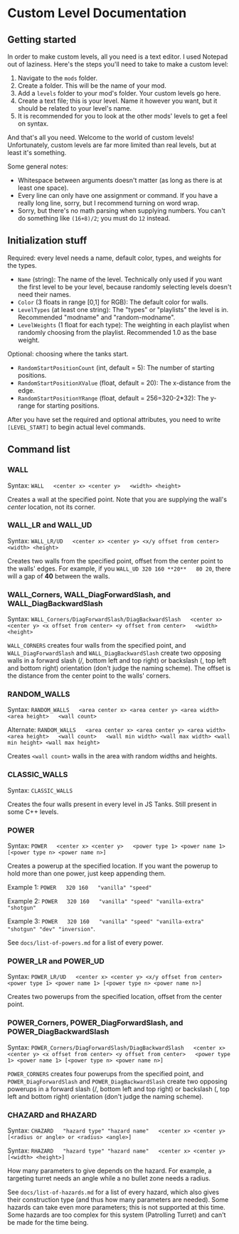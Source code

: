 # Custom Level Documentation

## Getting started

In order to make custom levels, all you need is a text editor. I used Notepad out of laziness. Here's the steps you'll need to take to make a custom level:

1. Navigate to the `mods` folder.
1. Create a folder. This will be the name of your mod.
1. Add a `levels` folder to your mod's folder. Your custom levels go here.
1. Create a text file; this is your level. Name it however you want, but it should be related to your level's name.
1. It is recommended for you to look at the other mods' levels to get a feel on syntax.

And that's all you need. Welcome to the world of custom levels! Unfortunately, custom levels are far more limited than real levels, but at least it's something.

Some general notes:

* Whitespace between arguments doesn't matter (as long as there is at least one space).
* Every line can only have one assignment or command. If you have a really long line, sorry, but I recommend turning on word wrap.
* Sorry, but there's no math parsing when supplying numbers. You can't do something like `(16+8)/2`; you must do `12` instead.

## Initialization stuff

Required: every level needs a name, default color, types, and weights for the types.

* `Name` (string): The name of the level. Technically only used if you want the first level to be your level, because randomly selecting levels doesn't need their names.
* `Color` (3 floats in range [0,1] for RGB): The default color for walls.
* `LevelTypes` (at least one string): The "types" or "playlists" the level is in. Recommended "modname" and "random-modname". 
* `LevelWeights` (1 float for each type): The weighting in each playlist when randomly choosing from the playlist. Recommended 1.0 as the base weight.

Optional: choosing where the tanks start.

* `RandomStartPositionCount` (int, default = 5): The number of starting positions.
* `RandomStartPositionXValue` (float, default = 20): The x-distance from the edge.
* `RandomStartPositionYRange` (float, default = 256=320-2*32): The y-range for starting positions.

After you have set the required and optional attributes, you need to write `[LEVEL_START]` to begin actual level commands.

## Command list

### WALL

Syntax: `WALL   <center x> <center y>   <width> <height>`

Creates a wall at the specified point. Note that you are supplying the wall's *center* location, not its corner.

### WALL_LR and WALL_UD

Syntax: `WALL_LR/UD   <center x> <center y> <x/y offset from center>   <width> <height>`

Creates two walls from the specified point, offset from the center point to the walls' edges. For example, if you `WALL_UD 320 160 **20**   80 20`, there will a gap of **40** between the walls.

### WALL_Corners, WALL_DiagForwardSlash, and WALL_DiagBackwardSlash

Syntax: `WALL_Corners/DiagForwardSlash/DiagBackwardSlash   <center x> <center y> <x offset from center> <y offset from center>   <width> <height>`

`WALL_CORNERS` creates four walls from the specified point, and `WALL_DiagForwardSlash` and `WALL_DiagBackwardSlash` create two opposing walls in a forward slash (/, bottom left and top right) or backslash (\, top left and bottom right) orientation (don't judge the naming scheme). The offset is the distance from the center point to the walls' corners.

### RANDOM_WALLS

Syntax: `RANDOM_WALLS   <area center x> <area center y> <area width> <area height>   <wall count>`

Alternate: `RANDOM_WALLS   <area center x> <area center y> <area width> <area height>   <wall count>   <wall min width> <wall max width> <wall min height> <wall max height>`

Creates `<wall count>` walls in the area with random widths and heights.

### CLASSIC_WALLS

Syntax: `CLASSIC_WALLS`

Creates the four walls present in every level in JS Tanks. Still present in some C++ levels.

### POWER

Syntax: `POWER   <center x> <center y>   <power type 1> <power name 1> [<power type n> <power name n>]`

Creates a powerup at the specified location. If you want the powerup to hold more than one power, just keep appending them.

Example 1: `POWER   320 160   "vanilla" "speed"`

Example 2: `POWER   320 160   "vanilla" "speed" "vanilla-extra" "shotgun"`

Example 3: `POWER   320 160   "vanilla" "speed" "vanilla-extra" "shotgun" "dev" "inversion"`.

See `docs/list-of-powers.md` for a list of every power.

### POWER_LR and POWER_UD

Syntax: `POWER_LR/UD   <center x> <center y> <x/y offset from center>   <power type 1> <power name 1> [<power type n> <power name n>]`

Creates two powerups from the specified location, offset from the center point.

### POWER_Corners, POWER_DiagForwardSlash, and POWER_DiagBackwardSlash

Syntax: `POWER_Corners/DiagForwardSlash/DiagBackwardSlash   <center x> <center y> <x offset from center> <y offset from center>   <power type 1> <power name 1> [<power type n> <power name n>]`

`POWER_CORNERS` creates four powerups from the specified point, and `POWER_DiagForwardSlash` and `POWER_DiagBackwardSlash` create two opposing powerups in a forward slash (/, bottom left and top right) or backslash (\, top left and bottom right) orientation (don't judge the naming scheme).

### CHAZARD and RHAZARD

Syntax: `CHAZARD   "hazard type" "hazard name"   <center x> <center y> [<radius or angle> or <radius> <angle>]`

Syntax: `RHAZARD   "hazard type" "hazard name"   <center x> <center y> [<width> <height>]`

How many parameters to give depends on the hazard. For example, a targeting turret needs an angle while a no bullet zone needs a radius.

See `docs/list-of-hazards.md` for a list of every hazard, which also gives their construction type (and thus how many parameters are needed). Some hazards can take even more parameters; this is not supported at this time. Some hazards are too complex for this system (Patrolling Turret) and can't be made for the time being.
